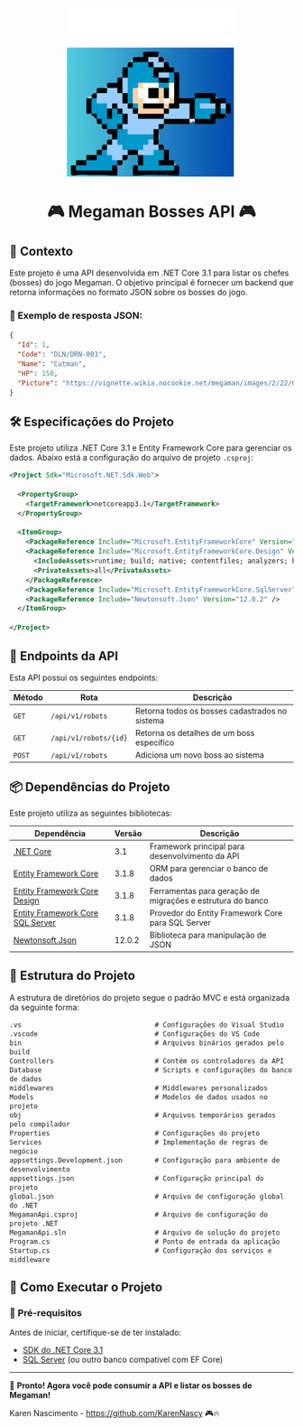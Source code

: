<p align="center">
  <img src="./assets/Megaman (1).png" alt="Logo Megaman API" width="300"/>
</p>


<h1 align="center">🎮 Megaman Bosses API 🎮</h1>

## 📌 Contexto
Este projeto é uma API desenvolvida em .NET Core 3.1 para listar os chefes (bosses) do jogo Megaman. O objetivo principal é fornecer um backend que retorna informações no formato JSON sobre os bosses do jogo.

### 🔹 Exemplo de resposta JSON:
```json
{
  "Id": 1,
  "Code": "DLN/DRN-003",
  "Name": "Cutman",
  "HP": 150,
  "Picture": "https://vignette.wikia.nocookie.net/megaman/images/2/22/Cutman.png"
}
```

## 🛠 Especificações do Projeto
Este projeto utiliza .NET Core 3.1 e Entity Framework Core para gerenciar os dados. Abaixo está a configuração do arquivo de projeto `.csproj`:

```xml
<Project Sdk="Microsoft.NET.Sdk.Web">

  <PropertyGroup>
    <TargetFramework>netcoreapp3.1</TargetFramework>
  </PropertyGroup>

  <ItemGroup>
    <PackageReference Include="Microsoft.EntityFrameworkCore" Version="3.1.8" />
    <PackageReference Include="Microsoft.EntityFrameworkCore.Design" Version="3.1.8">
      <IncludeAssets>runtime; build; native; contentfiles; analyzers; buildtransitive</IncludeAssets>
      <PrivateAssets>all</PrivateAssets>
    </PackageReference>
    <PackageReference Include="Microsoft.EntityFrameworkCore.SqlServer" Version="3.1.8" />
    <PackageReference Include="Newtonsoft.Json" Version="12.0.2" />
  </ItemGroup>

</Project>
```

## 🔗 Endpoints da API
Esta API possui os seguintes endpoints:

| Método | Rota | Descrição |
|--------|------|-----------|
| `GET`  | `/api/v1/robots` | Retorna todos os bosses cadastrados no sistema |
| `GET`  | `/api/v1/robots/{id}` | Retorna os detalhes de um boss específico |
| `POST` | `/api/v1/robots` | Adiciona um novo boss ao sistema |

## 📦 Dependências do Projeto
Este projeto utiliza as seguintes bibliotecas:

| Dependência | Versão | Descrição |
|------------|--------|-----------|
| [.NET Core](https://dotnet.microsoft.com/en-us/download/dotnet/3.1) | 3.1 | Framework principal para desenvolvimento da API |
| [Entity Framework Core](https://learn.microsoft.com/en-us/ef/core/) | 3.1.8 | ORM para gerenciar o banco de dados |
| [Entity Framework Core Design](https://www.nuget.org/packages/Microsoft.EntityFrameworkCore.Design/) | 3.1.8 | Ferramentas para geração de migrações e estrutura do banco |
| [Entity Framework Core SQL Server](https://www.nuget.org/packages/Microsoft.EntityFrameworkCore.SqlServer/) | 3.1.8 | Provedor do Entity Framework Core para SQL Server |
| [Newtonsoft.Json](https://www.newtonsoft.com/json) | 12.0.2 | Biblioteca para manipulação de JSON |

## 📂 Estrutura do Projeto
A estrutura de diretórios do projeto segue o padrão MVC e está organizada da seguinte forma:

```
.vs                                 # Configurações do Visual Studio
.vscode                             # Configurações do VS Code
bin                                 # Arquivos binários gerados pelo build
Controllers                         # Contém os controladores da API
Database                            # Scripts e configurações do banco de dados
middlewares                         # Middlewares personalizados
Models                              # Modelos de dados usados no projeto
obj                                 # Arquivos temporários gerados pelo compilador
Properties                          # Configurações do projeto
Services                            # Implementação de regras de negócio
appsettings.Development.json        # Configuração para ambiente de desenvolvimento
appsettings.json                    # Configuração principal do projeto
global.json                         # Arquivo de configuração global do .NET
MegamanApi.csproj                   # Arquivo de configuração do projeto .NET
MegamanApi.sln                      # Arquivo de solução do projeto
Program.cs                          # Ponto de entrada da aplicação
Startup.cs                          # Configuração dos serviços e middleware
```

## 🚀 Como Executar o Projeto
### 🔹 Pré-requisitos
Antes de iniciar, certifique-se de ter instalado:
- [SDK do .NET Core 3.1](https://dotnet.microsoft.com/en-us/download/dotnet/3.1)
- [SQL Server](https://www.microsoft.com/pt-br/sql-server/sql-server-downloads) (ou outro banco compatível com EF Core)

---
🚀 **Pronto! Agora você pode consumir a API e listar os bosses de Megaman!**


Karen Nascimento - https://github.com/KarenNascy 🎮🔥
